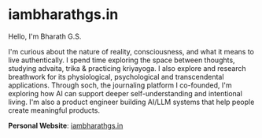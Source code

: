 # iambharathgs.in 

Hello, I'm Bharath G.S.

I'm curious about the nature of reality, consciousness, and what it means to live authentically. I spend time exploring the space between thoughts, studying advaita, trika & practicing kriyayoga.
I also explore and research breathwork for its physiological, psychological and transcendental applications.
Through soch, the journaling platform I co-founded, I'm exploring how AI can support deeper self-understanding and intentional living.
I'm also a product engineer building AI/LLM systems that help people create meaningful products. 

__Personal Website__: [iambharathgs.in](https://iambharathgs.in)
